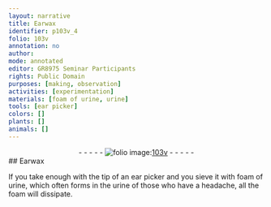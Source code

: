 ```yaml
---
layout: narrative
title: Earwax
identifier: p103v_4
folio: 103v
annotation: no
author:
mode: annotated
editor: GR8975 Seminar Participants
rights: Public Domain
purposes: [making, observation]
activities: [experimentation]
materials: [foam of urine, urine]
tools: [ear picker]
colors: []
plants: []
animals: []
---
```


 <div class="folio" align="center">- - - - - <a href="http://gallica.bnf.fr/ark:/12148/btv1b10500001g/f212.image" target="_blank"><img src="https://cu-mkp.github.io/GR8975-edition/assets/photo-icon.png" alt="folio image: " style="display:inline-block; margin-bottom:-3px;"/>103v</a> - - - - - </div>   
## Earwax

 
<span class="activity"></span>If you take enough with the tip of an <span class="tool">ear picker</span> and you sieve it with <span class="material">foam of urine</span>, which often forms in the <span class="material">urine</span> of those who have a headache, all the foam will dissipate.
 